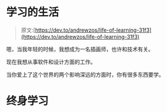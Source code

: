 # 学习的生活

> 原文:[https://dev.to/andrewzos/life-of-learning-31f3](https://dev.to/andrewzos/life-of-learning-31f3)

嗯，当我年轻的时候，我想成为一名插画师，也许和技术有关。

现在我想从事软件和设计方面的工作。

当你爱上了这个世界的两个影响深远的方面时，你有很多东西要学。

# [](#lifeoflearning)终身学习